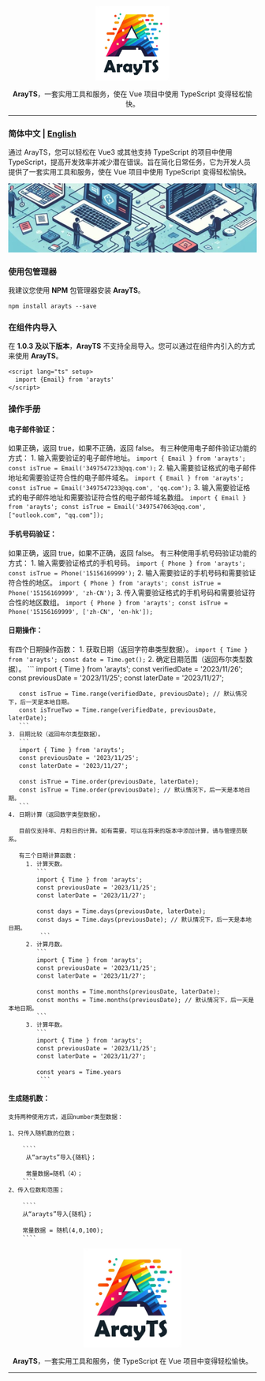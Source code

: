 <p align="center"><img src="https://github.com/Reset-Sheep/ArayTS/blob/img/logo.jpg" alt="arayts" width="150" /></p>
<P align="center"><b>ArayTS</b>，一套实用工具和服务，使在 Vue 项目中使用 TypeScript 变得轻松愉快。</P>
<hr />

### 简体中文 | [English](https://github.com/Reset-Sheep/ArayTS/blob/main/README.md)

通过 ArayTS，您可以轻松在 Vue3 或其他支持 TypeScript 的项目中使用 TypeScript，提高开发效率并减少潜在错误。旨在简化日常任务，它为开发人员提供了一套实用工具和服务，使在 Vue 项目中使用 TypeScript 变得轻松愉快。
 <p align="center"><img src="https://github.com/Reset-Sheep/ArayTS/blob/img/_08aab89c-1522-4364-8791-ce68b1465146.jpg" alt="bg" /></p>
 
### 使用包管理器

我建议您使用 **NPM** 包管理器安装 **ArayTS**。
```
npm install arayts --save
```
### 在组件内导入
在 **1.0.3 及以下版本**，**ArayTS** 不支持全局导入。您可以通过在组件内引入的方式来使用 **ArayTS**。
```
<script lang="ts" setup>
  import {Email} from 'arayts'
</script>
```
### 操作手册
#### 电子邮件验证：

  如果正确，返回 true，如果不正确，返回 false。
  有三种使用电子邮件验证功能的方式：
    1. 输入需要验证的电子邮件地址。
        ```
        import { Email } from 'arayts';
        const isTrue = Email('3497547233@qq.com');
        ```
    2. 输入需要验证格式的电子邮件地址和需要验证符合性的电子邮件域名。
        ```
        import { Email } from 'arayts';
        const isTrue = Email('3497547233@qq.com', 'qq.com');
        ```
    3. 输入需要验证格式的电子邮件地址和需要验证符合性的电子邮件域名数组。
        ```
        import { Email } from 'arayts';
        const isTrue = Email('3497547063@qq.com', ["outlook.com", "qq.com"]);
        ```
#### 手机号码验证：

  如果正确，返回 true，如果不正确，返回 false。
  有三种使用手机号码验证功能的方式：
    1. 输入需要验证格式的手机号码。
        ```
        import { Phone } from 'arayts';
        const isTrue = Phone('15156169999');
        ```
    2. 输入需要验证的手机号码和需要验证符合性的地区。
        ```
        import { Phone } from 'arayts';
        const isTrue = Phone('15156169999', 'zh-CN');
        ```
    3. 传入需要验证格式的手机号码和需要验证符合性的地区数组。
        ```
        import { Phone } from 'arayts';
        const isTrue = Phone('15156169999', ['zh-CN', 'en-hk']);
        ```

#### 日期操作：

  有四个日期操作函数：
    1. 获取日期（返回字符串类型数据）。
       ```
       import { Time } from 'arayts';
       const date = Time.get();
       ```
    2. 确定日期范围（返回布尔类型数据）。
       ```
       import { Time } from 'arayts';
       const verifiedDate = '2023/11/26';
       const previousDate = '2023/11/25';
       const laterDate = '2023/11/27';
        
       const isTrue = Time.range(verifiedDate, previousDate); // 默认情况下，后一天是本地日期。
       const isTrueTwo = Time.range(verifiedDate, previousDate, laterDate);
       ```
    3. 日期比较（返回布尔类型数据）。
       ```
       import { Time } from 'arayts';
       const previousDate = '2023/11/25';
       const laterDate = '2023/11/27';
            
       const isTrue = Time.order(previousDate, laterDate);
       const isTrue = Time.order(previousDate); // 默认情况下，后一天是本地日期。
       ```
    4. 日期计算（返回数字类型数据）。

       目前仅支持年、月和日的计算。如有需要，可以在将来的版本中添加计算，请与管理员联系。

       有三个日期计算函数：
         1. 计算天数。
            ```
            import { Time } from 'arayts';
            const previousDate = '2023/11/25';
            const laterDate = '2023/11/27';
            
            const days = Time.days(previousDate, laterDate);
            const days = Time.days(previousDate); // 默认情况下，后一天是本地日期。
             ```
         2. 计算月数。
            ```
            import { Time } from 'arayts';
            const previousDate = '2023/11/25';
            const laterDate = '2023/11/27';
            
            const months = Time.months(previousDate, laterDate);
            const months = Time.months(previousDate); // 默认情况下，后一天是本地日期。
            ```
         3. 计算年数。
            ```
            import { Time } from 'arayts';
            const previousDate = '2023/11/25';
            const laterDate = '2023/11/27';
            
            const years = Time.years
             ```
#### 生成随机数：
    支持两种使用方式，返回number类型数据：
  
    1、只传入随机数的位数；

        ````
         从“arayts”导入{随机}；
            
         常量数据=随机（4）；
        ````
    2、传入位数和范围；

        ````
        从“arayts”导入{随机}；
            
        常量数据 = 随机(4,0,100);
        ````
<p align="center"><img src="https://github.com/Reset-Sheep/ArayTS/blob/img/logo.jpg" alt="arayts" width="200" /></p>
<P align="center"><b>ArayTS</b>，一套实用工具和服务，使 TypeScript 在 Vue 项目中变得轻松愉快。</P>
<hr />
